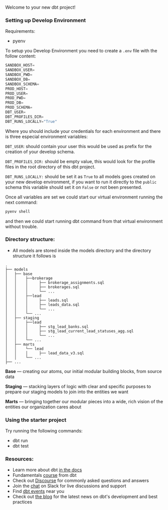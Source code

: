Welcome to your new dbt project!

### Setting up Develop Environment

Requirements:
- pyenv

To setup you Develop Environment you need to create a `.env` file with the follow content:


```python
SANDBOX_HOST=
SANDBOX_USER=
SANDBOX_PWD=
SANDBOX_DB=
SANDBOX_SCHEMA=
PROD_HOST=
PROD_USER=
PROD_PWD=
PROD_DB=
PROD_SCHEMA=
DBT_USER=
DBT_PROFILES_DIR=
DBT_RUNS_LOCALLY="True"
```

Where you should include your credentials for each environment and there is three especial environment variables:

`DBT_USER`: should contain your user this would be used as prefix for the creation of your develop schema.

`DBT_PROFILES_DIR:` should be empty value, this would look for the profile files in the root directory of this dbt project.

`DBT_RUNS_LOCALLY:` should be set it as `True` to all models goes created on your new develop environment, if you want to run it directly to the `public` schema this variable should set it on `False` or not been presented.

Once all variables are set we could start our virtual environment running the next command:
```bash
pyenv shell
```

and then we could start running dbt command from that virtual environment without trouble.

### Directory structure:

* All models are stored inside the models directory and the directory structure it follows is

```text
.
├── models
│   ├── base
│   │    ├──brokerage
│   │    │     ├── brokerage_assignments.sql
│   │    │     ├── brokerages.sql
│   │    │     └── ...
│   │    ├──lead
│   │    │     ├── leads.sql
│   │    │     ├── leads_data.sql
│   │    │     └── ...
│   │    └── ...
│   ├── staging
│   │    ├──lead
│   │    │     ├── stg_lead_banks.sql
│   │    │     ├── stg_lead_current_lead_statuses_agg.sql
│   │    │     └── ...
│   │    └── ...
│   ├── marts
│   │    └── lead
│   │    │     ├── lead_data_v3.sql
│   │    └── ...
├── ...
```

**Base** — creating our atoms, our initial modular building blocks, from source data

**Staging** — stacking layers of logic with clear and specific purposes to prepare our staging models to join into the entities we want

**Marts** — bringing together our modular pieces into a wide, rich vision of the entities our organization cares about

### Using the starter project

Try running the following commands:
- dbt run
- dbt test


### Resources:
- Learn more about dbt [in the docs](https://docs.getdbt.com/docs/introduction)
- Fundamentals [course](https://courses.getdbt.com/courses/fundamentals) from dbt
- Check out [Discourse](https://discourse.getdbt.com/) for commonly asked questions and answers
- Join the [chat](https://community.getdbt.com/) on Slack for live discussions and support
- Find [dbt events](https://events.getdbt.com) near you
- Check out [the blog](https://blog.getdbt.com/) for the latest news on dbt's development and best practices
